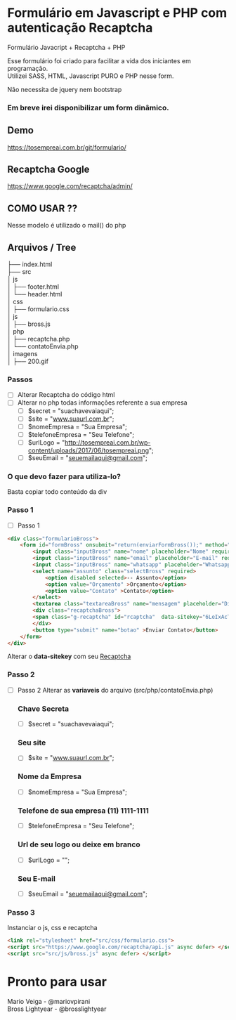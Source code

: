 # Formulário em Javascript e PHP com autenticação Recaptcha
Formulário Javacript + Recaptcha + PHP 

Esse formulário foi criado para facilitar a vida dos iniciantes em programação.<br>
Utilizei SASS, HTML, Javascript PURO e PHP nesse form.

Não necessita de jquery nem bootstrap

### Em breve irei disponibilizar um form dinâmico.

## Demo
https://tosempreai.com.br/git/formulario/

## Recaptcha Google 
https://www.google.com/recaptcha/admin/

## COMO USAR ??
Nesse modelo é utilizado o mail() do php

## Arquivos / Tree

├── index.html<br>
├── src<br>
│   js<br>
│   ├── footer.html<br>
│   └── header.html<br>
│   css<br>
│   ├── formulario.css<br>
│   js<br>
│   ├── bross.js<br>
│   php<br>
│   ├── recaptcha.php<br>
│   └── contatoEnvia.php<br>
│   imagens<br>
│   ├── 200.gif<br>

### Passos

- [ ] Alterar Recaptcha do código html
- [ ] Alterar no php todas informações referente a sua empresa
    - [ ] $secret = "suachavevaiaqui";
    - [ ] $site = "www.suaurl.com.br";
    - [ ] $nomeEmpresa = "Sua Empresa";
    - [ ] $telefoneEmpresa = "Seu Telefone";
    - [ ] $urlLogo = "http://tosempreai.com.br/wp-content/uploads/2017/06/tosempreai.png";
    - [ ] $seuEmail = "seuemailaqui@gmail.com";

### O que devo fazer para utiliza-lo?
Basta copiar todo conteúdo da div

### Passo 1

- [ ] Passo 1

```HTML
<div class="formularioBross">
    <form id="formBross" onsubmit="return(enviarFormBross());" method="POST">
        <input class="inputBross" name="nome" placeholder="Nome" required>
        <input class="inputBross" name="email" placeholder="E-mail" required type="email">
        <input class="inputBross" name="whatsapp" placeholder="Whatsapp" required>
        <select name="assunto" class="selectBross" required>
            <option disabled selected>-- Assunto</option>
            <option value="Orçamento" >Orçamento</option>
            <option value="Contato" >Contato</option>
        </select>
        <textarea class="textareaBross" name="mensagem" placeholder="Digite sua mensagem" ></textarea>
        <div class="recaptchaBross">
        <span class="g-recaptcha" id="rcaptcha"  data-sitekey="6LeIxAcTAAAAAJcZVRqyHh71UMIEGNQ_MXjiZKhI"></span>
        </div>
        <button type="submit" name="botao" >Enviar Contato</button>
    </form>
</div>
```
Alterar o **data-sitekey** com seu [Recaptcha](https://www.google.com/recaptcha/admin/)


### Passo 2

- [ ] Passo 2
Alterar as **variaveis** do arquivo (src/php/contatoEnvia.php)
    ### Chave Secreta
    - [ ] $secret = "suachavevaiaqui";
    ### Seu site
    - [ ] $site = "www.suaurl.com.br";
    ### Nome da Empresa
    - [ ] $nomeEmpresa = "Sua Empresa";
    ### Telefone de sua empresa (11) 1111-1111
    - [ ] $telefoneEmpresa = "Seu Telefone";
    ### Url de seu logo ou deixe em branco
    - [ ] $urlLogo = "";
    ### Seu E-mail
    - [ ] $seuEmail = "seuemailaqui@gmail.com";

### Passo 3
Instanciar o js, css e recaptcha
```HTML
<link rel="stylesheet" href="src/css/formulario.css">
<script src="https://www.google.com/recaptcha/api.js" async defer> </script>
<script src="src/js/bross.js" async defer> </script>
```


# Pronto para usar
Mario Veiga - @mariovpirani<br>
Bross Lightyear - @brosslightyear<br>



